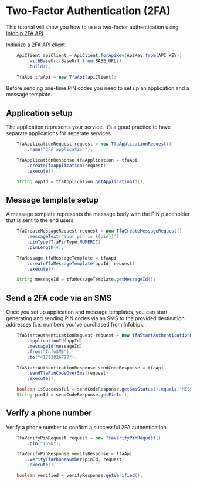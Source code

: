 # Two-Factor Authentication (2FA)

This tutorial will show you how to use a two-factor authentication using [Infobip 2FA API](https://www.infobip.com/docs/api/channels/sms/2fa).

Initialize a 2FA API client:

```java
    ApiClient apiClient = ApiClient.forApiKey(ApiKey.from(API_KEY))
        .withBaseUrl(BaseUrl.from(BASE_URL))
        .build();

    TfaApi tfaApi = new TfaApi(apiClient);
```

Before sending one-time PIN codes you need to set up an application and a message template.

## Application setup

The application represents your service. It’s a good practice to have separate applications for separate services.

```java
    TfaApplicationRequest request = new TfaApplicationRequest()
        .name("2FA application");

    TfaApplicationResponse tfaApplication = tfaApi
        .createTfaApplication(request)
        .execute();

    String appId = tfaApplication.getApplicationId();
```

## Message template setup

A message template represents the message body with the PIN placeholder that is sent to the end users.

```java
    TfaCreateMessageRequest request = new TfaCreateMessageRequest()
        .messageText("Your pin is {{pin}}")
        .pinType(TfaPinType.NUMERIC)
        .pinLength(4);

    TfaMessage tfaMessageTemplate = tfaApi
        .createTfaMessageTemplate(appId, request)
        .execute();

    String messageId = tfaMessageTemplate.getMessageId();
```

## Send a 2FA code via an SMS

Once you set up application and message templates, you can start generating and sending PIN codes via an SMS to the provided destination addresses (i.e. numbers you've purchased from Infobip).

```java
    TfaStartAuthenticationRequest request = new TfaStartAuthenticationRequest()
        .applicationId(appId)
        .messageId(messageId)
        .from("InfoSMS")
        .to("41793026727");

    TfaStartAuthenticationResponse sendCodeResponse = tfaApi
        .sendTfaPinCodeOverSms(request)
        .execute();

    boolean isSuccessful = sendCodeResponse.getSmsStatus().equals("MESSAGE_SENT");
    String pinId = sendCodeResponse.getPinId();
```

## Verify a phone number

Verify a phone number to confirm a successful 2FA authentication.

```java
    TfaVerifyPinRequest request = new TfaVerifyPinRequest()
        .pin("1598");

    TfaVerifyPinResponse verifyResponse = tfaApi
        .verifyTfaPhoneNumber(pinId, request)
        .execute();

    boolean verified = verifyResponse.getVerified();
```
